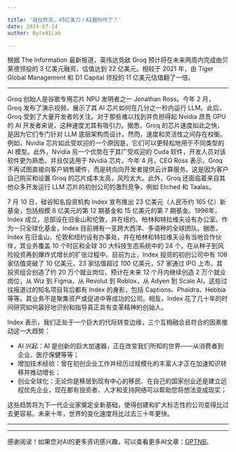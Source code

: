 ```yaml
---

title: '就在昨天，45亿美刀！AI圈你咋了？'
date: 2024-07-14
author: ByteAILab

---
```


根据 The Information 最新报道，英伟达竞敌 Groq 预计将在未来两周内完成由贝莱德领投的 3 亿美元融资，估值达到 22 亿美元。相较于 2021 年，由 Tiger Global Management 和 D1 Capital 领投的 11 亿美元估值翻了一倍。

---
Groq 创始人是谷歌专用芯片 NPU 发明者之一 Jonathan Ross。今年 2 月，Groq 发布了演示视频，展示了其 AI 芯片如何在几分之一秒内运行 LLM。此后，Groq 受到了大量开发者的关注。对于那些难以找到并负担得起 Nvidia 昂贵 GPU 的 AI 开发者来说，这种速度尤其有吸引力。据悉，Groq 的芯片速度如此之快，是因为它们专门针对 LLM 底层架构而设计。然而，速度和灵活性之间存在权衡。例如，Nvidia 芯片如此受欢迎的一个原因是，它们可以更轻松地用于不同类型的 AI 模型。此外，Nvidia 另一个优势在于其广受欢迎的 Cuda 软件，开发人员对该软件更为熟悉，并且仅适用于 Nvidia 芯片。今年 4 月，CEO Ross 表示，Groq 不再试图直接向客户销售硬件，而是转向向开发者提供云计算服务。这是因为客户自己购买和设置 Groq 的芯片成本太高，风险太大。此外，Groq 还面临着来自其他众多开发运行 LLM 芯片的初创公司的激烈竞争，例如 Etched 和 Taalas。

7 月 10 日，硅谷知名投资机构 Index 宣布推出 23 亿美元（人民币约 165 亿）新基金，包括规模 8 亿美元的第 12 期基金和 15 亿美元的第 7 期基金。1996年，Index 成立，总部设在旧金山和伦敦，并在纽约、柏林和特拉维夫设有办公室。作为一只全球化基金，Index 目前拥有一支跨大西洋、多语种的全球团队。据悉，Index 在旧金山、伦敦和纽约设有办事处，并在柏林和特拉维夫设有当地合作伙伴，其业务覆盖 10 个时区和全球 30 大科技生态系统中的 24 个。在从种子到风险投资再到爆炸式增长的扩张过程中。目前为止，Index 投资的初创公司中有 108 家估值突破了 10 亿美元，23 家估值超过 100 亿美元，57 家通过 IPO 上市。其投资组合创造了约 20 万个就业岗位，预计在未来 12 个月内继续创造 2 万个就业岗位，从 Wiz 到 Figma，从 Revolut 到 Roblox，从 Adyen 到 Scale AI，这些过往报道过的知名项目背后都有 Index 的身影，包括 Captions、Phaidra、Hebbia 等等。其业务不是聚集资产或促进中等成功的公司。相反，Index 花了几十年的时间研究如何最好地识别和指导真正具有变革精神的创始人。

Index 表示，我们正处于一个巨大的代际转变边缘，三个互相融合且符合的因素推动这一大趋势：

- AI 兴起：AI 是创新的巨大加速器，正在改变我们所知的世界——从消费者到企业、医疗保健等等；
- 增加技术经验：曾在初创企业工作并经历过规模化的丰富人才正在加速知识转移并推动增长；
- 创业全球化：无论你是移居到现有中心的移民、在自己的国家创业还是建立远程优先企业，现在都有投资者、人才和支持网络可以帮助您将想法变成现实；

这些趋势将为下一代企业家奠定全新基础，使得创建和扩大标志性的公司变得比过去更容易。未来十年，世界的变化速度将比过去三十年更快。

---
---
感谢阅读！如果您对AI的更多资讯感兴趣，可以查看更多AI文章：[GPTNB](https://gptnb.com)。